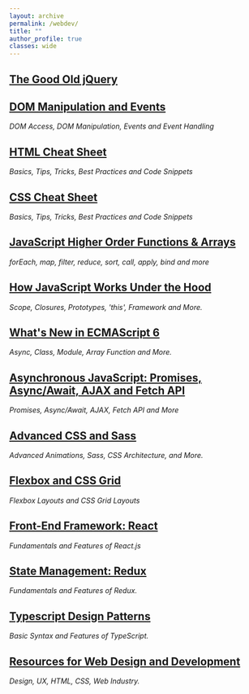 ```yaml
---
layout: archive
permalink: /webdev/
title: ""
author_profile: true
classes: wide
---
```

## [The Good Old jQuery](../_posts/2020-04-26-jQuery.md)

## [DOM Manipulation and Events](../_posts/2019-09-10-dom.md)
*DOM Access, DOM Manipulation, Events and Event Handling*

## [HTML Cheat Sheet](../_posts/2020-01-20-htmlcs.md)
*Basics, Tips, Tricks, Best Practices and Code Snippets*

## [CSS Cheat Sheet](../_posts/2020-01-30-csscs.md)
*Basics, Tips, Tricks, Best Practices and Code Snippets*

## [JavaScript Higher Order Functions & Arrays](../_posts/2019-09-12-jsf.md)
*forEach, map, filter, reduce, sort, call, apply, bind and more*

## [How JavaScript Works Under the Hood](../_posts/2020-01-12-jsunderhood.md)
*Scope, Closures, Prototypes, 'this', Framework and More.*

## [What's New in ECMAScript 6](../_posts/2019-09-10-es6.md)
*Async, Class, Module, Array Function and More.*

## [Asynchronous JavaScript: Promises, Async/Await, AJAX and Fetch API](../_posts/2019-09-16-asyjs.md)
*Promises, Async/Await, AJAX, Fetch API and More*

## [Advanced CSS and Sass](../_posts/2020-01-25-sass.md)
*Advanced Animations, Sass, CSS Architecture, and More.*

## [Flexbox and CSS Grid](../_posts/2020-01-30-flexgrid.md)
*Flexbox Layouts and CSS Grid Layouts*

## [Front-End Framework: React](../_posts/2019-10-06-react.md)
*Fundamentals and Features of React.js*

## [State Management: Redux](../_posts/2020-01-25-redux.md)
*Fundamentals and Features of Redux.*

## [Typescript Design Patterns](../_posts/2019-12-02-TypeScript.md)
*Basic Syntax and Features of TypeScript.*

## [Resources for Web Design and Development](../_posts/2019-10-03-resources.md)
*Design, UX, HTML, CSS, Web Industry.*


<!--
## [Algorithms and Data Structure in JavaScript](../_posts/2019-09-14-algodata.md)
*Some of the Most Common Coding Interview Questions.*

## [API Documentation: JSON and XML](../_posts/2020-03-26-api1.md)

## [Mobile Development: React Native](../_posts/2020-01-26-reactnative.md)
*Fundamentals and Features of React Native.*

## [API Documentation: REST](../_posts/2020-03-26-api2.md)

## [Building a GraphQL Server]

## [A Powerful Weapon: Semantic UI](https://www.youtube.com/watch?v=a9mUH1EWp40)

## [Back-End: Node.js, Express, and RESTful API](../_posts/2020-01-25-node.md)
*Node.js and Modern Back-End Development.*
-->

